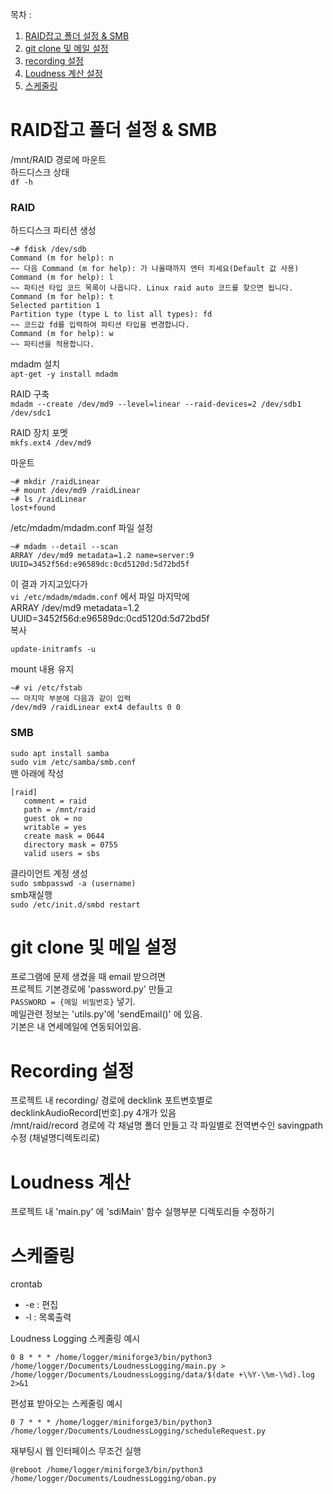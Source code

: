 목차 :  
1. [RAID잡고 폴더 설정 & SMB](#raid잡고-폴더-설정--smb)
2. [git clone 및 메일 설정](#git-clone) 
3. [recording 설정](#recording-설정)
4. [Loudness 계산 설정](#loudness-계산-파일)
5. [스케줄링](#스케줄링)

# RAID잡고 폴더 설정 & SMB
/mnt/RAID 경로에 마운트  
하드디스크 상태  
`df -h`  

### RAID
하드디스크 파티션 생성  
```
~# fdisk /dev/sdb
Command (m for help): n
~~ 다음 Command (m for help): 가 나올때까지 엔터 치세요(Default 값 사용) 
Command (m for help): l
~~ 파티션 타입 코드 목록이 나옵니다. Linux raid auto 코드를 찾으면 됩니다. 
Command (m for help): t
Selected partition 1
Partition type (type L to list all types): fd
~~ 코드값 fd를 입력하여 파티션 타입을 변경합니다.
Command (m for help): w
~~ 파티션을 적용합니다. 
```
mdadm 설치  
`apt-get -y install mdadm`  

RAID 구축  
`mdadm --create /dev/md9 --level=linear --raid-devices=2 /dev/sdb1 /dev/sdc1`

RAID 장치 포멧  
`mkfs.ext4 /dev/md9`  

마운트  
```
~# mkdir /raidLinear
~# mount /dev/md9 /raidLinear
~# ls /raidLinear 
lost+found
```

 /etc/mdadm/mdadm.conf 파일 설정  
 ```
 ~# mdadm --detail --scan
ARRAY /dev/md9 metadata=1.2 name=server:9 UUID=3452f56d:e96589dc:0cd5120d:5d72bd5f
```
이 결과 가지고있다가  
`vi /etc/mdadm/mdadm.conf` 에서 파일 마지막에  
ARRAY /dev/md9 metadata=1.2 UUID=3452f56d:e96589dc:0cd5120d:5d72bd5f  
복사  

`update-initramfs -u`  

mount 내용 유지  
```
~# vi /etc/fstab
~~ 마지막 부분에 다음과 같이 입력
/dev/md9 /raidLinear ext4 defaults 0 0
```

### SMB
`sudo apt install samba`  
`sudo vim /etc/samba/smb.conf`  
맨 아래에 작성
```
[raid]
   comment = raid
   path = /mnt/raid
   guest ok = no
   writable = yes
   create mask = 0644
   directory mask = 0755
   valid users = sbs
```
클라이언트 계정 생성  
`sudo smbpasswd -a (username)`  
smb재실행  
`sudo /etc/init.d/smbd restart`  
  
#  git clone 및 메일 설정 
프로그램에 문제 생겼을 때 email 받으려면  
프로젝트 기본경로에 'password.py' 만들고  
`PASSWORD = {메일 비밀번호}`  넣기.  
메일관련 정보는 'utils.py'에 'sendEmail()' 에 있음.  
기본은 내 연세메일에 연동되어있음.  

# Recording 설정  
프로젝트 내 recording/ 경로에 decklink 포트변호별로  
decklinkAudioRecord[번호].py 4개가 있음  
/mnt/raid/record 경로에 각 채널명 폴더 만들고
각 파일별로 전역변수인 savingpath 수정 (채널명디렉토리로)  

# Loudness 계산  
프로젝트 내 'main.py' 에 'sdiMain' 함수 실행부분 디렉토리들 수정하기

# 스케줄링
crontab  
* -e : 편집  
* -l : 목록출력



Loudness Logging 스케줄링 예시
```
0 8 * * * /home/logger/miniforge3/bin/python3 /home/logger/Documents/LoudnessLogging/main.py > /home/logger/Documents/LoudnessLogging/data/$(date +\%Y-\%m-\%d).log 2>&1
```
편성표 받아오는 스케줄링 예시
```
0 7 * * * /home/logger/miniforge3/bin/python3 /home/logger/Documents/LoudnessLogging/scheduleRequest.py
```
재부팅시 웹 인터페이스 무조건 실행
```
@reboot /home/logger/miniforge3/bin/python3 /home/logger/Documents/LoudnessLogging/oban.py
```
